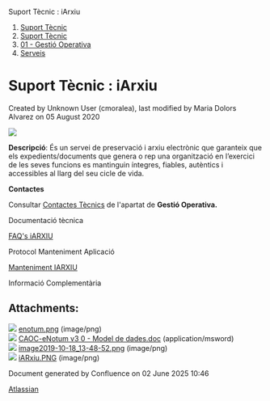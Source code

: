 Suport Tècnic : iArxiu  

1.  [Suport Tècnic](index.md)
2.  [Suport Tècnic](13893782.md)
3.  [01 - Gestió Operativa](26313391.md)
4.  [Serveis](Serveis_26313394.md)

Suport Tècnic : iArxiu
======================

Created by Unknown User (cmoralea), last modified by Maria Dolors Alvarez on 05 August 2020

![](attachments/26313515/41518384.png)

**Descripció**: És un servei de preservació i arxiu electrònic que garanteix que els expedients/documents que genera o rep una organització en l’exercici de les seves funcions es mantinguin íntegres, fiables, autèntics i accessibles al llarg del seu cicle de vida.

**Contactes**

Consultar [Contactes Tècnics](https://intranet.aoc.cat/pages/viewpage.action?pageId=28704779#tab-Responsables+Servei+T%C3%A8cnic) de l'apartat de **Gestió Operativa.**

Documentació tècnica

[FAQ's iARXIU](30869028.md)

  

Protocol Manteniment Aplicació

[Manteniment IARXIU](Manteniment-IARXIU_41517395.md)

  

  

Informació Complementària

  

Attachments:
------------

![](images/icons/bullet_blue.gif) [enotum.png](attachments/26313515/26317281.png) (image/png)  
![](images/icons/bullet_blue.gif) [CAOC-eNotum v3 0 - Model de dades.doc](attachments/26313515/26317280.doc) (application/msword)  
![](images/icons/bullet_blue.gif) [image2019-10-18\_13-48-52.png](attachments/26313515/28705691.png) (image/png)  
![](images/icons/bullet_blue.gif) [iARxiu.PNG](attachments/26313515/41518384.png) (image/png)  

Document generated by Confluence on 02 June 2025 10:46

[Atlassian](http://www.atlassian.com/)